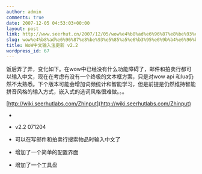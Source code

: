 ```yaml
---
author: admin
comments: true
date: 2007-12-05 04:53:03+00:00
layout: post
link: http://www.seerhut.cn/2007/12/05/wow%e4%b8%ad%e6%96%87%e8%be%93%e5%85%a5%e6%b3%95%e6%9b%b4%e6%96%b0-v22/
slug: wow%e4%b8%ad%e6%96%87%e8%be%93%e5%85%a5%e6%b3%95%e6%9b%b4%e6%96%b0-v22
title: WoW中文输入法更新 v2.2
wordpress_id: 67
---
```


饭后弄了弄，变化如下。在wow中已经没有什么功能障碍了，邮件和拍卖行都可以输入中文，现在在考虑有没有一个终极的文本框方案，只是对wow api 和lua仍然不太熟悉。下个版本可能会增加词频统计和智能学习，但是前提是仍然维持智能拼音风格的输入方式，嵌入式的选词风格很难做。。。

[http://wiki.seerhutlabs.com/Zhinput](http://wiki.seerhutlabs.com/Zhinput)




  * 

  * v2.2 071204 


  * 可以在写邮件和拍卖行搜索物品时输入中文了 

	
  * 增加了一个简单的配置界面 

	
  * 增加了一个工具盘 


